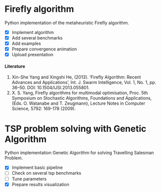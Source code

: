# Firefly algorithm

Python implementation of the metaheuristic Firefly algorithm.

- [x] Implement algorithm
- [x] Add several benchmarks
- [x] Add examples
- [x] Prepare convergence animation
- [x] Upload presentation

#### Literature

1. Xin-She Yang and Xingshi He, (2013). ‘Firefly Algorithm: Recent Advances and Applications’, Int. J. Swarm Intelligence,
Vol. 1, No. 1, pp. 36–50. DOI: 10.1504/IJSI.2013.055801.
2. X. S. Yang, Firefly algorithms for multimodal optimisation, Proc. 5th Symposium
on Stochastic Algorithms, Foundations and Applications, (Eds. O. Watanabe and T.
Zeugmann), Lecture Notes in Computer Science, 5792: 169-178 (2009).

# TSP problem solving with Genetic Algorithm

Python implementation Genetic Algorithm for solving Travelling Salesman Problem.

- [x] Implement basic pipeline
- [ ] Check on several tsp benchmarks
- [ ] Tune parameters
- [x] Prepare results visualization
